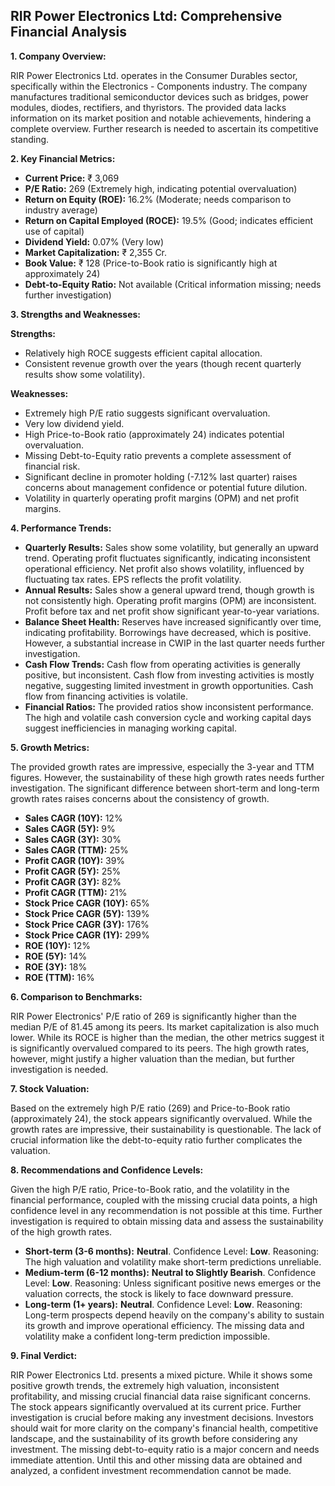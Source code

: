## RIR Power Electronics Ltd: Comprehensive Financial Analysis

**1. Company Overview:**

RIR Power Electronics Ltd. operates in the Consumer Durables sector, specifically within the Electronics - Components industry.  The company manufactures traditional semiconductor devices such as bridges, power modules, diodes, rectifiers, and thyristors.  The provided data lacks information on its market position and notable achievements, hindering a complete overview.  Further research is needed to ascertain its competitive standing.

**2. Key Financial Metrics:**

* **Current Price:** ₹ 3,069
* **P/E Ratio:** 269 (Extremely high, indicating potential overvaluation)
* **Return on Equity (ROE):** 16.2% (Moderate; needs comparison to industry average)
* **Return on Capital Employed (ROCE):** 19.5% (Good; indicates efficient use of capital)
* **Dividend Yield:** 0.07% (Very low)
* **Market Capitalization:** ₹ 2,355 Cr.
* **Book Value:** ₹ 128 (Price-to-Book ratio is significantly high at approximately 24)
* **Debt-to-Equity Ratio:** Not available (Critical information missing; needs further investigation)


**3. Strengths and Weaknesses:**

**Strengths:**

* Relatively high ROCE suggests efficient capital allocation.
* Consistent revenue growth over the years (though recent quarterly results show some volatility).


**Weaknesses:**

* Extremely high P/E ratio suggests significant overvaluation.
* Very low dividend yield.
* High Price-to-Book ratio (approximately 24) indicates potential overvaluation.
* Missing Debt-to-Equity ratio prevents a complete assessment of financial risk.
* Significant decline in promoter holding (-7.12% last quarter) raises concerns about management confidence or potential future dilution.
* Volatility in quarterly operating profit margins (OPM) and net profit margins.


**4. Performance Trends:**

* **Quarterly Results:** Sales show some volatility, but generally an upward trend.  Operating profit fluctuates significantly, indicating inconsistent operational efficiency.  Net profit also shows volatility, influenced by fluctuating tax rates. EPS reflects the profit volatility.
* **Annual Results:**  Sales show a general upward trend, though growth is not consistently high. Operating profit margins (OPM) are inconsistent.  Profit before tax and net profit show significant year-to-year variations.
* **Balance Sheet Health:**  Reserves have increased significantly over time, indicating profitability.  Borrowings have decreased, which is positive.  However, a substantial increase in CWIP in the last quarter needs further investigation.
* **Cash Flow Trends:** Cash flow from operating activities is generally positive, but inconsistent.  Cash flow from investing activities is mostly negative, suggesting limited investment in growth opportunities.  Cash flow from financing activities is volatile.
* **Financial Ratios:**  The provided ratios show inconsistent performance.  The high and volatile cash conversion cycle and working capital days suggest inefficiencies in managing working capital.


**5. Growth Metrics:**

The provided growth rates are impressive, especially the 3-year and TTM figures. However, the sustainability of these high growth rates needs further investigation.  The significant difference between short-term and long-term growth rates raises concerns about the consistency of growth.

* **Sales CAGR (10Y):** 12%
* **Sales CAGR (5Y):** 9%
* **Sales CAGR (3Y):** 30%
* **Sales CAGR (TTM):** 25%
* **Profit CAGR (10Y):** 39%
* **Profit CAGR (5Y):** 25%
* **Profit CAGR (3Y):** 82%
* **Profit CAGR (TTM):** 21%
* **Stock Price CAGR (10Y):** 65%
* **Stock Price CAGR (5Y):** 139%
* **Stock Price CAGR (3Y):** 176%
* **Stock Price CAGR (1Y):** 299%
* **ROE (10Y):** 12%
* **ROE (5Y):** 14%
* **ROE (3Y):** 18%
* **ROE (TTM):** 16%


**6. Comparison to Benchmarks:**

RIR Power Electronics' P/E ratio of 269 is significantly higher than the median P/E of 81.45 among its peers.  Its market capitalization is also much lower.  While its ROCE is higher than the median, the other metrics suggest it is significantly overvalued compared to its peers.  The high growth rates, however, might justify a higher valuation than the median, but further investigation is needed.


**7. Stock Valuation:**

Based on the extremely high P/E ratio (269) and Price-to-Book ratio (approximately 24), the stock appears significantly overvalued.  While the growth rates are impressive, their sustainability is questionable.  The lack of crucial information like the debt-to-equity ratio further complicates the valuation.


**8. Recommendations and Confidence Levels:**

Given the high P/E ratio, Price-to-Book ratio, and the volatility in the financial performance, coupled with the missing crucial data points, a high confidence level in any recommendation is not possible at this time.  Further investigation is required to obtain missing data and assess the sustainability of the high growth rates.

* **Short-term (3-6 months):**  **Neutral**.  Confidence Level: **Low**.  Reasoning:  The high valuation and volatility make short-term predictions unreliable.
* **Medium-term (6-12 months):** **Neutral to Slightly Bearish**. Confidence Level: **Low**. Reasoning:  Unless significant positive news emerges or the valuation corrects, the stock is likely to face downward pressure.
* **Long-term (1+ years):** **Neutral**. Confidence Level: **Low**. Reasoning:  Long-term prospects depend heavily on the company's ability to sustain its growth and improve operational efficiency.  The missing data and volatility make a confident long-term prediction impossible.


**9. Final Verdict:**

RIR Power Electronics Ltd. presents a mixed picture.  While it shows some positive growth trends, the extremely high valuation, inconsistent profitability, and missing crucial financial data raise significant concerns.  The stock appears significantly overvalued at its current price.  Further investigation is crucial before making any investment decisions.  Investors should wait for more clarity on the company's financial health, competitive landscape, and the sustainability of its growth before considering any investment.  The missing debt-to-equity ratio is a major concern and needs immediate attention.  Until this and other missing data are obtained and analyzed, a confident investment recommendation cannot be made.
